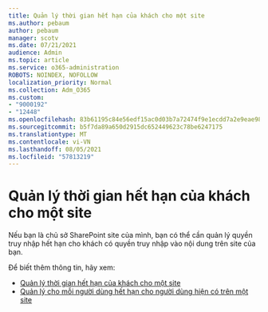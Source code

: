 ```yaml
---
title: Quản lý thời gian hết hạn của khách cho một site
ms.author: pebaum
author: pebaum
manager: scotv
ms.date: 07/21/2021
audience: Admin
ms.topic: article
ms.service: o365-administration
ROBOTS: NOINDEX, NOFOLLOW
localization_priority: Normal
ms.collection: Adm_O365
ms.custom:
- "9000192"
- "12448"
ms.openlocfilehash: 83b61195c84e56edf15ac0d03b7a72474f9e1ecdd7a2e9eae98bab59c16f1b02
ms.sourcegitcommit: b5f7da89a650d2915dc652449623c78be6247175
ms.translationtype: MT
ms.contentlocale: vi-VN
ms.lasthandoff: 08/05/2021
ms.locfileid: "57813219"
---
```

# <a name="manage-guest-expiration-for-a-site"></a>Quản lý thời gian hết hạn của khách cho một site

Nếu bạn là chủ sở SharePoint site của mình, bạn có thể cần quản lý quyền truy nhập hết hạn cho khách có quyền truy nhập vào nội dung trên site của bạn.

Để biết thêm thông tin, hãy xem:

- [Quản lý thời gian hết hạn của khách cho một site](https://support.microsoft.com/office/manage-guest-expiration-for-a-site-25bee24f-42ad-4ee8-8402-4186eed74dea)
- [Quản lý cho mỗi người dùng hết hạn cho người dùng hiện có trên một site](/sharepoint/dev/solution-guidance/manage-user-sharing-expiration)